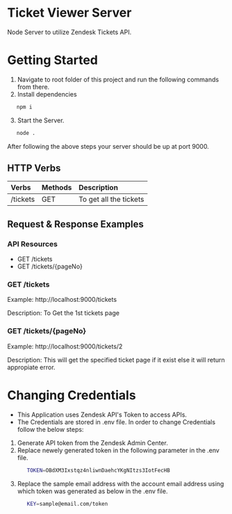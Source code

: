 # Ticket Viewer Server

Node Server to utilize Zendesk Tickets API.

# Getting Started

1. Navigate to root folder of this project and run the following commands from there.
2. Install dependencies
```sh
   npm i
   ```
3. Start the Server.
```sh
   node .
   ```

After following the above steps your server should be up at port 9000.

## HTTP Verbs


| Verbs        | Methods        | Description|           
| :------------- |:-------------|:------------- |          
| /tickets      | GET |To get all the tickets|   

## Request & Response Examples

### API Resources

  - GET /tickets
  - GET /tickets/{pageNo}

### GET /tickets

Example: http://localhost:9000/tickets

Description: To Get the 1st tickets page

### GET /tickets/{pageNo}

Example: http://localhost:9000/tickets/2

Description: This will get the specified ticket page if it exist else it will return appropiate error.

# Changing Credentials

- This Application uses Zendesk API's Token to access APIs.
- The Credentials are stored in .env file. In order to change Credentials follow the below steps:
1. Generate API token from the Zendesk Admin Center.
2. Replace newely generated token in the following parameter in the .env file.
   ```sh
      TOKEN=OBdXM3Ixstqz4nliwnDaehcYKgNItzs3IotFecHB
      ```
3. Replace the sample email address with the account email address using which token was generated as below in the .env file.
   ```sh
      KEY=sample@email.com/token
      ``` 

